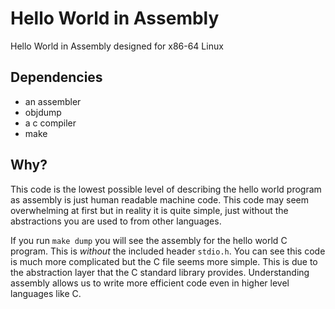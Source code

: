 # Hello World in Assembly
Hello World in Assembly designed for x86-64 Linux

## Dependencies
- an assembler
- objdump
- a c compiler
- make

## Why?
This code is the lowest possible level of describing the hello world program as assembly is just human readable machine code. This code may seem overwhelming at first but in reality it is quite simple, just without the abstractions you are used to from other languages.  

If you run `make dump` you will see the assembly for the hello world C program. This is *without* the included header `stdio.h`. You can see this code is much more complicated but the C file seems more simple. This is due to the abstraction layer that the C standard library provides. Understanding assembly allows us to write more efficient code even in higher level languages like C.

